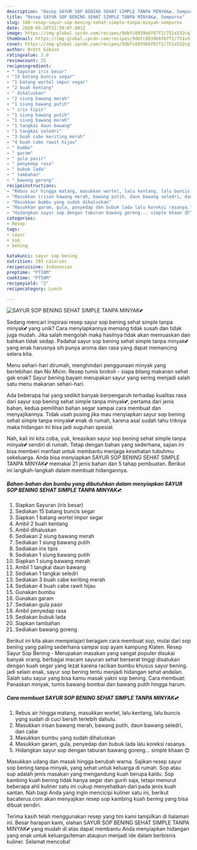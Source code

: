 ```yaml
---
description: "Resep SAYUR SOP BENING SEHAT SIMPLE TANPA MINYAK💕, Sempurna"
title: "Resep SAYUR SOP BENING SEHAT SIMPLE TANPA MINYAK💕, Sempurna"
slug: 180-resep-sayur-sop-bening-sehat-simple-tanpa-minyak-sempurna
date: 2020-05-20T22:59:07.881Z
image: https://img-global.cpcdn.com/recipes/9dbfc8939b6f67f2/751x532cq70/sayur-sop-bening-sehat-simple-tanpa-minyak💕-foto-resep-utama.jpg
thumbnail: https://img-global.cpcdn.com/recipes/9dbfc8939b6f67f2/751x532cq70/sayur-sop-bening-sehat-simple-tanpa-minyak💕-foto-resep-utama.jpg
cover: https://img-global.cpcdn.com/recipes/9dbfc8939b6f67f2/751x532cq70/sayur-sop-bening-sehat-simple-tanpa-minyak💕-foto-resep-utama.jpg
author: Brett Gibson
ratingvalue: 3.8
reviewcount: 15
recipeingredient:
- " Sayuran iris besar"
- "15 batang buncis segar"
- "1 batang wortel impor segar"
- "2 buah kentang"
- " dihaluskan"
- "2 siung bawang merah"
- "1 siung bawang putih"
- " iris tipis"
- "1 siung bawang putih"
- "1 siung bawang merah"
- "1 tangkai daun bawang"
- "1 tangkai seledri"
- "3 buah cabe keriting merah"
- "4 buah cabe rawit hijau"
- " bumbu"
- " garam"
- " gula pasir"
- " penyedap rasa"
- " bubuk lada"
- " tambahan"
- " bawang goreng"
recipeinstructions:
- "Rebus air hingga matang, masukkan wortel, lalu kentang, lalu buncis yqng sudah di cuci bersih terlebih dahulu."
- "Masukkan irisan bawang merah, bawang putih, daun bawang seledri, dan cabe"
- "Masukkan bumbu yang sudah dihaluskan"
- "Masukkan garam, gula, penyedap dan bubuk lada lalu koreksi rasanya."
- "Hidangkan sayur sop dengan taburan bawang goreng... simple khaan 😍"
categories:
- Resep
tags:
- sayur
- sop
- bening

katakunci: sayur sop bening 
nutrition: 193 calories
recipecuisine: Indonesian
preptime: "PT10M"
cooktime: "PT50M"
recipeyield: "2"
recipecategory: Lunch

---
```



![SAYUR SOP BENING SEHAT SIMPLE TANPA MINYAK💕](https://img-global.cpcdn.com/recipes/9dbfc8939b6f67f2/751x532cq70/sayur-sop-bening-sehat-simple-tanpa-minyak💕-foto-resep-utama.jpg)

Sedang mencari inspirasi resep sayur sop bening sehat simple tanpa minyak💕 yang unik? Cara menyiapkannya memang tidak susah dan tidak juga mudah. Jika salah mengolah maka hasilnya tidak akan memuaskan dan bahkan tidak sedap. Padahal sayur sop bening sehat simple tanpa minyak💕 yang enak harusnya sih punya aroma dan rasa yang dapat memancing selera kita.

Menu sehari-hari dirumah, menghindari penggunaan minyak yang berlebihan dan No Micin. Resep tumis brokoli - siapa bilang makanan sehat gak enak? Sayur bening bayam merupakan sayur yang sering menjadi salah satu menu makanan sehari-hari.

Ada beberapa hal yang sedikit banyak berpengaruh terhadap kualitas rasa dari sayur sop bening sehat simple tanpa minyak💕, pertama dari jenis bahan, kedua pemilihan bahan segar sampai cara membuat dan menyajikannya. Tidak usah pusing jika mau menyiapkan sayur sop bening sehat simple tanpa minyak💕 enak di rumah, karena asal sudah tahu triknya maka hidangan ini bisa jadi suguhan spesial.


Nah, kali ini kita coba, yuk, kreasikan sayur sop bening sehat simple tanpa minyak💕 sendiri di rumah. Tetap dengan bahan yang sederhana, sajian ini bisa memberi manfaat untuk membantu menjaga kesehatan tubuhmu sekeluarga. Anda bisa menyiapkan SAYUR SOP BENING SEHAT SIMPLE TANPA MINYAK💕 memakai 21 jenis bahan dan 5 tahap pembuatan. Berikut ini langkah-langkah dalam membuat hidangannya.

<!--inarticleads1-->

##### Bahan-bahan dan bumbu yang dibutuhkan dalam menyiapkan SAYUR SOP BENING SEHAT SIMPLE TANPA MINYAK💕:

1. Siapkan  Sayuran (iris besar)
1. Sediakan 15 batang buncis segar
1. Siapkan 1 batang wortel impor segar
1. Ambil 2 buah kentang
1. Ambil  dihaluskan
1. Sediakan 2 siung bawang merah
1. Sediakan 1 siung bawang putih
1. Sediakan  iris tipis
1. Sediakan 1 siung bawang putih
1. Siapkan 1 siung bawang merah
1. Ambil 1 tangkai daun bawang
1. Sediakan 1 tangkai seledri
1. Sediakan 3 buah cabe keriting merah
1. Sediakan 4 buah cabe rawit hijau
1. Gunakan  bumbu
1. Gunakan  garam
1. Sediakan  gula pasir
1. Ambil  penyedap rasa
1. Sediakan  bubuk lada
1. Siapkan  tambahan
1. Sediakan  bawang goreng


Berikut ini kita akan mempelajari beragam cara membuat sop, mulai dari sop bening yang paling sederhana sampai sop ayam kampung Klaten. Resep Sayur Sop Bening - Merupakan masakan yang sangat populer disukai banyak orang. berbagai macam sayuran sehat berserat tinggi disatukan dengan kuah segar yang lezat karena racikan bumbu khusus sayur bening. jadi selain enak, sayur sop bening tentu menjadi hidangan sehat andalan. Salah satu sayur yang bisa kamu masak yakni sop bening. Cara membuat: Panaskan minyak, tumis bawang bombai dan bawang putih hingga harum. 

<!--inarticleads2-->

##### Cara membuat SAYUR SOP BENING SEHAT SIMPLE TANPA MINYAK💕:

1. Rebus air hingga matang, masukkan wortel, lalu kentang, lalu buncis yqng sudah di cuci bersih terlebih dahulu.
1. Masukkan irisan bawang merah, bawang putih, daun bawang seledri, dan cabe
1. Masukkan bumbu yang sudah dihaluskan
1. Masukkan garam, gula, penyedap dan bubuk lada lalu koreksi rasanya.
1. Hidangkan sayur sop dengan taburan bawang goreng... simple khaan 😍


Masukkan udang dan masak hingga berubah warna. Sajikan resep sayur sop bening tanpa minyak, yang sehat untuk keluarga di rumah. Sop atau sup adalah jenis masakan yang mengandung kuah berupa kaldu. Sop kambing kuah bening tidak hanya segar dan gurih saja, tetapi menurut beberapa ahli kuliner satu ini cukup menyehatkan dari pada jenis kuah santan. Nah bagi Anda yang ingin mencicipi kuliner satu ini, berikut bacaterus.com akan menyajikan resep sop kambing kuah bening yang bisa dibuat sendiri. 

Terima kasih telah menggunakan resep yang tim kami tampilkan di halaman ini. Besar harapan kami, olahan SAYUR SOP BENING SEHAT SIMPLE TANPA MINYAK💕 yang mudah di atas dapat membantu Anda menyiapkan hidangan yang enak untuk keluarga/teman ataupun menjadi ide dalam berbisnis kuliner. Selamat mencoba!
